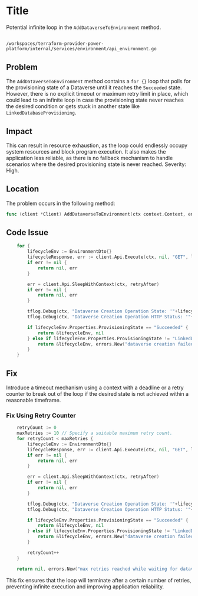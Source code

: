 # Title

Potential infinite loop in the `AddDataverseToEnvironment` method.

##

`/workspaces/terraform-provider-power-platform/internal/services/environment/api_environment.go`

## Problem

The `AddDataverseToEnvironment` method contains a `for {}` loop that polls for the provisioning state of a Dataverse until it reaches the `Succeeded` state. However, there is no explicit timeout or maximum retry limit in place, which could lead to an infinite loop in case the provisioning state never reaches the desired condition or gets stuck in another state like `LinkedDatabaseProvisioning`.

## Impact

This can result in resource exhaustion, as the loop could endlessly occupy system resources and block program execution. It also makes the application less reliable, as there is no fallback mechanism to handle scenarios where the desired provisioning state is never reached. Severity: High.

## Location

The problem occurs in the following method:

```go
func (client *Client) AddDataverseToEnvironment(ctx context.Context, environmentId string, environmentCreateLinkEnvironmentMetadata createLinkEnvironmentMetadataDto) (*EnvironmentDto, error)
```

## Code Issue

```go
	for {
		lifecycleEnv := EnvironmentDto{}
		lifecycleResponse, err := client.Api.Execute(ctx, nil, "GET", locationHeader, nil, nil, []int{http.StatusOK, http.StatusAccepted}, &lifecycleEnv)
		if err != nil {
			return nil, err
		}

		err = client.Api.SleepWithContext(ctx, retryAfter)
		if err != nil {
			return nil, err
		}

		tflog.Debug(ctx, "Dataverse Creation Operation State: '"+lifecycleEnv.Properties.ProvisioningState+"'")
		tflog.Debug(ctx, "Dataverse Creation Operation HTTP Status: '"+lifecycleResponse.HttpResponse.Status+"'")

		if lifecycleEnv.Properties.ProvisioningState == "Succeeded" {
			return &lifecycleEnv, nil
		} else if lifecycleEnv.Properties.ProvisioningState != "LinkedDatabaseProvisioning" && lifecycleEnv.Properties.ProvisioningState != "Succeeded" {
			return &lifecycleEnv, errors.New("dataverse creation failed. provisioning state: " + lifecycleEnv.Properties.ProvisioningState)
		}
	}
```

## Fix

Introduce a timeout mechanism using a context with a deadline or a retry counter to break out of the loop if the desired state is not achieved within a reasonable timeframe.

### Fix Using Retry Counter

```go
	retryCount := 0
	maxRetries := 10 // Specify a suitable maximum retry count.
	for retryCount < maxRetries {
		lifecycleEnv := EnvironmentDto{}
		lifecycleResponse, err := client.Api.Execute(ctx, nil, "GET", locationHeader, nil, nil, []int{http.StatusOK, http.StatusAccepted}, &lifecycleEnv)
		if err != nil {
			return nil, err
		}

		err = client.Api.SleepWithContext(ctx, retryAfter)
		if err != nil {
			return nil, err
		}

		tflog.Debug(ctx, "Dataverse Creation Operation State: '"+lifecycleEnv.Properties.ProvisioningState+"'")
		tflog.Debug(ctx, "Dataverse Creation Operation HTTP Status: '"+lifecycleResponse.HttpResponse.Status+"'")

		if lifecycleEnv.Properties.ProvisioningState == "Succeeded" {
			return &lifecycleEnv, nil
		} else if lifecycleEnv.Properties.ProvisioningState != "LinkedDatabaseProvisioning" && lifecycleEnv.Properties.ProvisioningState != "Succeeded" {
			return &lifecycleEnv, errors.New("dataverse creation failed. provisioning state: " + lifecycleEnv.Properties.ProvisioningState)
		}

		retryCount++
	}

	return nil, errors.New("max retries reached while waiting for dataverse provisioning state")
```

This fix ensures that the loop will terminate after a certain number of retries, preventing infinite execution and improving application reliability.
